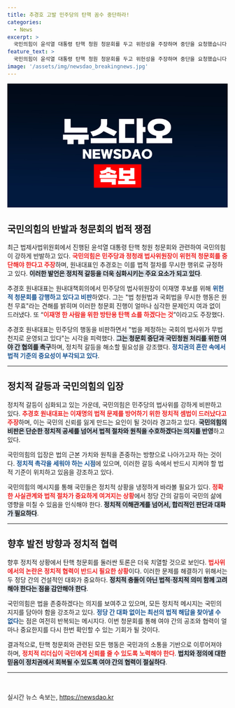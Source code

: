 ```yaml
---
title: 추경호 고발 민주당의 탄핵 꼼수 중단하라!
categories:
  - News
excerpt: >
  국민의힘이 윤석열 대통령 탄핵 청원 청문회를 두고 위헌성을 주장하며 중단을 요청했습니다. 추경호 원내대표는 민주당의 청문회를 방탄용 쇼라고 비판하며 협의를 촉구했습니다. 과연 청문회는 어떻게 진행될까요?
feature_text: >
  국민의힘이 윤석열 대통령 탄핵 청원 청문회를 두고 위헌성을 주장하며 중단을 요청했습니다. 추경호 원내대표는 민주당의 청문회를 방탄용 쇼라고 비판하며 협의를 촉구했습니다. 과연 청문회는 어떻게 진행될까요?
image: '/assets/img/newsdao_breakingnews.jpg'
---
```


<p><img src="/assets/img/newsdao_breakingnews.jpg" alt="ranknews 속보" /></p>

<h2 data-ke-size="size26">국민의힘의 반발과 청문회의 법적 쟁점</h2>

<p data-ke-size="size16">최근 법제사법위원회에서 진행된 윤석열 대통령 탄핵 청원 청문회와 관련하여 국민의힘이 강하게 반발하고 있다. <b><span style="color: #ee2323;">국민의힘은 민주당과 정청래 법사위원장이 위헌적 청문회를 중단해야 한다고 주장</span></b>하며, 원내대표인 추경호는 이를 법적 절차를 무시한 행위로 규정하고 있다. <b><span style="background-color: #21538527;">이러한 발언은 정치적 갈등을 더욱 심화시키는 주요 요소가 되고 있다</span></b>.</p>

<p data-ke-size="size16">추경호 원내대표는 원내대책회의에서 민주당의 법사위원장이 이재명 후보를 위해 <b><span style="color: #1a5490;">위헌적 청문회를 강행하고 있다고 비판</span></b>하였다. 그는 "법 청원법과 국회법을 무시한 행동은 원천 무효"라는 견해를 밝히며 이러한 청문회 진행이 얼마나 심각한 문제인지 여과 없이 드러냈다. 또 “<b><span style="color: #ee2323;">이재명 한 사람을 위한 방탄용 탄핵 쇼를 하겠다는 것</span></b>”이라고도 주장했다.</p>

<p data-ke-size="size16">추경호 원내대표는 민주당의 행동을 비판하면서 "법을 제정하는 국회의 법사위가 무법천지로 운영되고 있다"는 시각을 피력했다. <b><span style="background-color: #21538527;">그는 청문회 중단과 국민청원 처리를 위한 여야 간 협의를 촉구</span></b>하며, 정치적 갈등을 해소할 필요성을 강조했다. <b><span style="color: #1a5490;">정치권의 혼란 속에서 법적 기준의 중요성이 부각되고 있다</span></b>.</p>

<hr/>

<h2 data-ke-size="size26">정치적 갈등과 국민의힘의 입장</h2>

<p data-ke-size="size16">정치적 갈등이 심화되고 있는 가운데, 국민의힘은 민주당의 법사위를 강하게 비판하고 있다. <b><span style="color: #ee2323;">추경호 원내대표는 이재명의 법적 문제를 방어하기 위한 정치적 셈법이 드러났다고 주장</span></b>하며, 이는 국민의 신뢰를 잃게 만드는 요인이 될 것이라 경고하고 있다. <b><span style="background-color: #21538527;">국민의힘의 비판은 단순한 정치적 공세를 넘어서 법적 절차와 원칙을 수호하겠다는 의지를 반영</span></b>하고 있다.</p>

<p data-ke-size="size16">국민의힘의 입장은 법의 근본 가치와 원칙을 존중하는 방향으로 나아가고자 하는 것이다. <b><span style="color: #1a5490;">정치적 촉각을 세워야 하는 시점</span></b>에 있으며, 이러한 갈등 속에서 반드시 지켜야 할 법적 기준이 위치하고 있음을 강조하고 있다.</p>

<p data-ke-size="size16">국민의힘의 메시지를 통해 국민들은 정치적 상황을 냉정하게 바라볼 필요가 있다. <b><span style="color: #ee2323;">정확한 사실관계와 법적 절차가 중요하게 여겨지는 상황</span></b>에서 정당 간의 갈등이 국민의 삶에 영향을 미칠 수 있음을 인식해야 한다. <b><span style="background-color: #21538527;">정치적 이해관계를 넘어서, 합리적인 판단과 대화가 필요하다</span></b>.</p>

<hr/>

<h2 data-ke-size="size26">향후 발전 방향과 정치적 협력</h2>

<p data-ke-size="size16">향후 정치적 상황에서 탄핵 청문회를 둘러싼 토론은 더욱 치열할 것으로 보인다. <b><span style="color: #ee2323;">법사위에서의 논란은 정치적 협력이 반드시 필요한 상황</span></b>이다. 이러한 문제를 해결하기 위해서는 두 정당 간의 건설적인 대화가 중요하다. <b><span style="background-color: #21538527;">정치적 충돌이 아닌 법적·정치적 의미 함께 고려해야 한다는 점을 감안해야 한다</span></b>.</p>

<p data-ke-size="size16">국민의힘은 법을 존중하겠다는 의지를 보여주고 있으며, 모든 정치적 메시지는 국민의 지지를 담아야 함을 강조하고 있다. <b><span style="color: #1a5490;">정당 간 대화 없이는 최선의 법적 해답을 찾아낼 수 없다</span></b>는 점은 여전히 반복되는 메시지다. 이번 청문회를 통해 여야 간의 공조와 협력이 얼마나 중요한지를 다시 한번 확인할 수 있는 기회가 될 것이다.</p>

<p data-ke-size="size16">결과적으로, 탄핵 청문회와 관련된 모든 행동은 국민과의 소통을 기반으로 이루어져야 하며, <b><span style="color: #ee2323;">정치적 리더십이 국민에게 신뢰를 줄 수 있도록 노력해야 한다</span></b>. <b><span style="background-color: #21538527;">법치와 정의에 대한 믿음이 정치권에서 회복될 수 있도록 여야 간의 협력이 절실하다</span></b>.</p> 

<hr/>

<p data-ke-size="size16">&nbsp;</p>
실시간 뉴스 속보는, <a href="https://newsdao.kr" rel="dofollow">https://newsdao.kr</a>


